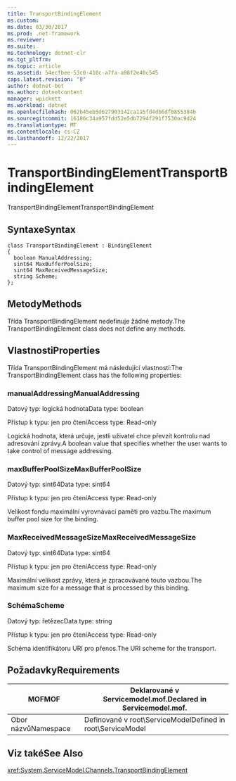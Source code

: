```yaml
---
title: TransportBindingElement
ms.custom: 
ms.date: 03/30/2017
ms.prod: .net-framework
ms.reviewer: 
ms.suite: 
ms.technology: dotnet-clr
ms.tgt_pltfrm: 
ms.topic: article
ms.assetid: 54ecfbee-53c0-410c-a7fa-a98f2e40c545
caps.latest.revision: "8"
author: dotnet-bot
ms.author: dotnetcontent
manager: wpickett
ms.workload: dotnet
ms.openlocfilehash: 062b45eb5d627903142ca1a5fd4db6df0855384b
ms.sourcegitcommit: 16186c34a957fdd52e5db7294f291f7530ac9d24
ms.translationtype: MT
ms.contentlocale: cs-CZ
ms.lasthandoff: 12/22/2017
---
```

# <a name="transportbindingelement"></a><span data-ttu-id="f08b9-102">TransportBindingElement</span><span class="sxs-lookup"><span data-stu-id="f08b9-102">TransportBindingElement</span></span>
<span data-ttu-id="f08b9-103">TransportBindingElement</span><span class="sxs-lookup"><span data-stu-id="f08b9-103">TransportBindingElement</span></span>  
  
## <a name="syntax"></a><span data-ttu-id="f08b9-104">Syntaxe</span><span class="sxs-lookup"><span data-stu-id="f08b9-104">Syntax</span></span>  
  
```  
class TransportBindingElement : BindingElement  
{  
  boolean ManualAddressing;  
  sint64 MaxBufferPoolSize;  
  sint64 MaxReceivedMessageSize;  
  string Scheme;  
};  
```  
  
## <a name="methods"></a><span data-ttu-id="f08b9-105">Metody</span><span class="sxs-lookup"><span data-stu-id="f08b9-105">Methods</span></span>  
 <span data-ttu-id="f08b9-106">Třída TransportBindingElement nedefinuje žádné metody.</span><span class="sxs-lookup"><span data-stu-id="f08b9-106">The TransportBindingElement class does not define any methods.</span></span>  
  
## <a name="properties"></a><span data-ttu-id="f08b9-107">Vlastnosti</span><span class="sxs-lookup"><span data-stu-id="f08b9-107">Properties</span></span>  
 <span data-ttu-id="f08b9-108">Třída TransportBindingElement má následující vlastnosti:</span><span class="sxs-lookup"><span data-stu-id="f08b9-108">The TransportBindingElement class has the following properties:</span></span>  
  
### <a name="manualaddressing"></a><span data-ttu-id="f08b9-109">manualAddressing</span><span class="sxs-lookup"><span data-stu-id="f08b9-109">ManualAddressing</span></span>  
 <span data-ttu-id="f08b9-110">Datový typ: logická hodnota</span><span class="sxs-lookup"><span data-stu-id="f08b9-110">Data type: boolean</span></span>  
  
 <span data-ttu-id="f08b9-111">Přístup k typu: jen pro čtení</span><span class="sxs-lookup"><span data-stu-id="f08b9-111">Access type: Read-only</span></span>  
  
 <span data-ttu-id="f08b9-112">Logická hodnota, která určuje, jestli uživatel chce převzít kontrolu nad adresování zprávy.</span><span class="sxs-lookup"><span data-stu-id="f08b9-112">A boolean value that specifies whether the user wants to take control of message addressing.</span></span>  
  
### <a name="maxbufferpoolsize"></a><span data-ttu-id="f08b9-113">maxBufferPoolSize</span><span class="sxs-lookup"><span data-stu-id="f08b9-113">MaxBufferPoolSize</span></span>  
 <span data-ttu-id="f08b9-114">Datový typ: sint64</span><span class="sxs-lookup"><span data-stu-id="f08b9-114">Data type: sint64</span></span>  
  
 <span data-ttu-id="f08b9-115">Přístup k typu: jen pro čtení</span><span class="sxs-lookup"><span data-stu-id="f08b9-115">Access type: Read-only</span></span>  
  
 <span data-ttu-id="f08b9-116">Velikost fondu maximální vyrovnávací paměti pro vazbu.</span><span class="sxs-lookup"><span data-stu-id="f08b9-116">The maximum buffer pool size for the binding.</span></span>  
  
### <a name="maxreceivedmessagesize"></a><span data-ttu-id="f08b9-117">MaxReceivedMessageSize</span><span class="sxs-lookup"><span data-stu-id="f08b9-117">MaxReceivedMessageSize</span></span>  
 <span data-ttu-id="f08b9-118">Datový typ: sint64</span><span class="sxs-lookup"><span data-stu-id="f08b9-118">Data type: sint64</span></span>  
  
 <span data-ttu-id="f08b9-119">Přístup k typu: jen pro čtení</span><span class="sxs-lookup"><span data-stu-id="f08b9-119">Access type: Read-only</span></span>  
  
 <span data-ttu-id="f08b9-120">Maximální velikost zprávy, která je zpracovávané touto vazbou.</span><span class="sxs-lookup"><span data-stu-id="f08b9-120">The maximum size for a message that is processed by this binding.</span></span>  
  
### <a name="scheme"></a><span data-ttu-id="f08b9-121">Schéma</span><span class="sxs-lookup"><span data-stu-id="f08b9-121">Scheme</span></span>  
 <span data-ttu-id="f08b9-122">Datový typ: řetězec</span><span class="sxs-lookup"><span data-stu-id="f08b9-122">Data type: string</span></span>  
  
 <span data-ttu-id="f08b9-123">Přístup k typu: jen pro čtení</span><span class="sxs-lookup"><span data-stu-id="f08b9-123">Access type: Read-only</span></span>  
  
 <span data-ttu-id="f08b9-124">Schéma identifikátoru URI pro přenos.</span><span class="sxs-lookup"><span data-stu-id="f08b9-124">The URI scheme for the transport.</span></span>  
  
## <a name="requirements"></a><span data-ttu-id="f08b9-125">Požadavky</span><span class="sxs-lookup"><span data-stu-id="f08b9-125">Requirements</span></span>  
  
|<span data-ttu-id="f08b9-126">MOF</span><span class="sxs-lookup"><span data-stu-id="f08b9-126">MOF</span></span>|<span data-ttu-id="f08b9-127">Deklarované v Servicemodel.mof.</span><span class="sxs-lookup"><span data-stu-id="f08b9-127">Declared in Servicemodel.mof.</span></span>|  
|---------|-----------------------------------|  
|<span data-ttu-id="f08b9-128">Obor názvů</span><span class="sxs-lookup"><span data-stu-id="f08b9-128">Namespace</span></span>|<span data-ttu-id="f08b9-129">Definované v root\ServiceModel</span><span class="sxs-lookup"><span data-stu-id="f08b9-129">Defined in root\ServiceModel</span></span>|  
  
## <a name="see-also"></a><span data-ttu-id="f08b9-130">Viz také</span><span class="sxs-lookup"><span data-stu-id="f08b9-130">See Also</span></span>  
 <xref:System.ServiceModel.Channels.TransportBindingElement>
